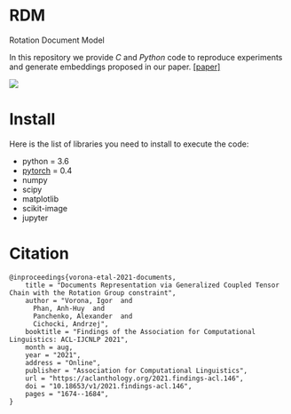 # RDM
Rotation Document Model

In this repository we provide *C* and *Python* code to reproduce experiments and generate embeddings proposed in our paper.
[[paper]](https://aclanthology.org/2021.findings-acl.146/)

![](data/rdm22.png)

# Install

Here is the list of libraries you need to install to execute the code:
- python = 3.6
- [pytorch](http://pytorch.org/) = 0.4
- numpy
- scipy
- matplotlib
- scikit-image
- jupyter


# Citation
```
@inproceedings{vorona-etal-2021-documents,
    title = "Documents Representation via Generalized Coupled Tensor Chain with the Rotation Group constraint",
    author = "Vorona, Igor  and
      Phan, Anh-Huy  and
      Panchenko, Alexander  and
      Cichocki, Andrzej",
    booktitle = "Findings of the Association for Computational Linguistics: ACL-IJCNLP 2021",
    month = aug,
    year = "2021",
    address = "Online",
    publisher = "Association for Computational Linguistics",
    url = "https://aclanthology.org/2021.findings-acl.146",
    doi = "10.18653/v1/2021.findings-acl.146",
    pages = "1674--1684",
}
```
